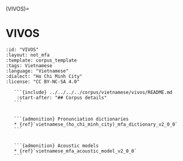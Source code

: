 
(VIVOS)=
# VIVOS

``````{corpus} VIVOS
:id: "VIVOS"
:layout: not_mfa
:template: corpus_template
:tags: Vietnamese
:language: "Vietnamese"
:dialect: "Ho Chi Minh City"
:license: "CC BY-NC-SA 4.0"

   ```{include} ../../../../corpus/vietnamese/vivos/README.md
    :start-after: "## Corpus details"
   ```


   ```{admonition} Pronunciation dictionaries
   * {ref}`vietnamese_(ho_chi_minh_city)_mfa_dictionary_v2_0_0`
   ```


   ```{admonition} Acoustic models
   * {ref}`vietnamese_mfa_acoustic_model_v2_0_0`
   ```
``````
